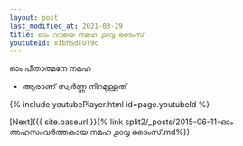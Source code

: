```yaml
---
layout: post
last_modified_at: 2021-03-29
title: ഓം റവയെ നമഹ ൧൦൮ ടൈംസ്
youtubeId: xibhSdTUT9c
---
```

 
 
 ഓം പീതാത്മനേ നമഹ 
 
 -  ആരാണ് സ്വർണ്ണ നിറമുള്ളത് 
 
  
 
  
 
 
 
 
 
 


{% include youtubePlayer.html id=page.youtubeId %}
 
[Next]({{ site.baseurl }}{% link  split2/_posts/2015-06-11-ഓം അഹസംവർത്തകായ നമഹ ൧൦൮ ടൈംസ്.md%})
 
